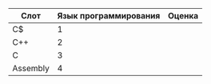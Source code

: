 | Слот | Язык программирования | Оценка |
|------|-----------------------|--------|
| C$ | 1 |
| С++ | 2 |
| C | 3 |
| Assembly | 4 |
